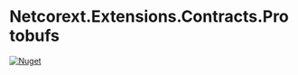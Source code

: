 # Netcorext.Extensions.Contracts.Protobufs

[![Nuget](https://img.shields.io/nuget/v/Netcorext.Extensions.Contracts.Protobufs)](https://www.nuget.org/packages/Netcorext.Extensions.Contracts.Protobufs)